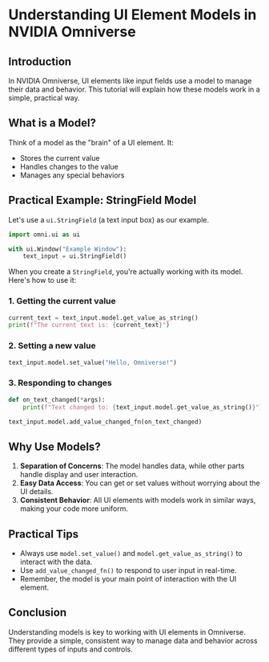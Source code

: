 # Understanding UI Element Models in NVIDIA Omniverse

## Introduction

In NVIDIA Omniverse, UI elements like input fields use a model to manage their data and behavior. This tutorial will explain how these models work in a simple, practical way.

## What is a Model?

Think of a model as the "brain" of a UI element. It:
- Stores the current value
- Handles changes to the value
- Manages any special behaviors

## Practical Example: StringField Model

Let's use a `ui.StringField` (a text input box) as our example.

```python
import omni.ui as ui

with ui.Window("Example Window"):
    text_input = ui.StringField()
```

When you create a `StringField`, you're actually working with its model. Here's how to use it:

### 1. Getting the current value

```python
current_text = text_input.model.get_value_as_string()
print(f"The current text is: {current_text}")
```

### 2. Setting a new value

```python
text_input.model.set_value("Hello, Omniverse!")
```

### 3. Responding to changes

```python
def on_text_changed(*args):
    print(f"Text changed to: {text_input.model.get_value_as_string()}")

text_input.model.add_value_changed_fn(on_text_changed)
```


## Why Use Models?

1. **Separation of Concerns**: The model handles data, while other parts handle display and user interaction.
2. **Easy Data Access**: You can get or set values without worrying about the UI details.
3. **Consistent Behavior**: All UI elements with models work in similar ways, making your code more uniform.

## Practical Tips

- Always use `model.set_value()` and `model.get_value_as_string()` to interact with the data.
- Use `add_value_changed_fn()` to respond to user input in real-time.
- Remember, the model is your main point of interaction with the UI element.

## Conclusion

Understanding models is key to working with UI elements in Omniverse. They provide a simple, consistent way to manage data and behavior across different types of inputs and controls.